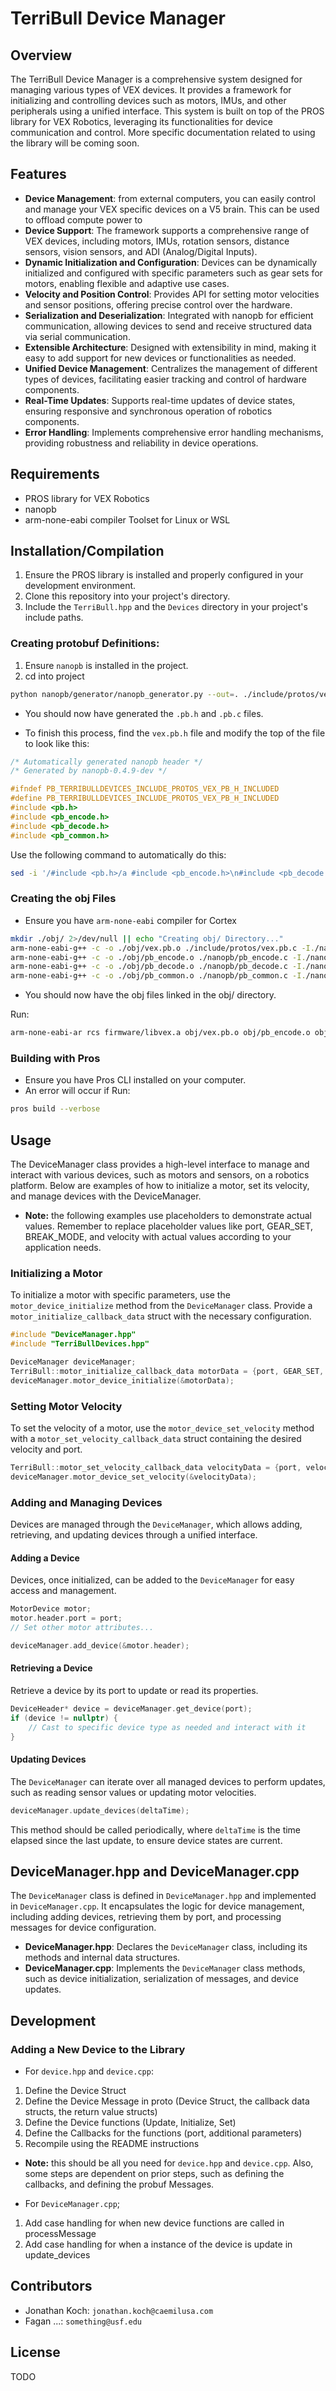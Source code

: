 # TerriBull Device Manager

## Overview
The TerriBull Device Manager is a comprehensive system designed for managing various types of VEX devices. It provides a framework for initializing and controlling devices such as motors, IMUs, and other peripherals using a unified interface. This system is built on top of the PROS library for VEX Robotics, leveraging its functionalities for device communication and control. More specific documentation related to using the library will be coming soon.

## Features
- **Device Management**: from external computers, you can easily control and manage your VEX specific devices on a V5 brain. This can be used to offload compute power to 
- **Device Support**: The framework supports a comprehensive range of VEX devices, including motors, IMUs, rotation sensors, distance sensors, vision sensors, and ADI (Analog/Digital Inputs).
- **Dynamic Initialization and Configuration**: Devices can be dynamically initialized and configured with specific parameters such as gear sets for motors, enabling flexible and adaptive use cases.
- **Velocity and Position Control**: Provides API for setting motor velocities and sensor positions, offering precise control over the hardware.
- **Serialization and Deserialization**: Integrated with nanopb for efficient communication, allowing devices to send and receive structured data via serial communication.
- **Extensible Architecture**: Designed with extensibility in mind, making it easy to add support for new devices or functionalities as needed.
- **Unified Device Management**: Centralizes the management of different types of devices, facilitating easier tracking and control of hardware components.
- **Real-Time Updates**: Supports real-time updates of device states, ensuring responsive and synchronous operation of robotics components.
- **Error Handling**: Implements comprehensive error handling mechanisms, providing robustness and reliability in device operations.

## Requirements
- PROS library for VEX Robotics
- nanopb
- arm-none-eabi compiler Toolset for Linux or WSL

## Installation/Compilation
1. Ensure the PROS library is installed and properly configured in your development environment.
2. Clone this repository into your project's directory.
3. Include the `TerriBull.hpp` and the `Devices` directory in your project's include paths.

### Creating protobuf Definitions:
1. Ensure `nanopb` is installed in the project.
2. cd into project

```bash
python nanopb/generator/nanopb_generator.py --out=. ./include/protos/vex.proto
```

- You should now have generated the `.pb.h` and `.pb.c` files.

- To finish this process, find the `vex.pb.h` file and modify the top of the file to look like this:
```c
/* Automatically generated nanopb header */
/* Generated by nanopb-0.4.9-dev */

#ifndef PB_TERRIBULLDEVICES_INCLUDE_PROTOS_VEX_PB_H_INCLUDED
#define PB_TERRIBULLDEVICES_INCLUDE_PROTOS_VEX_PB_H_INCLUDED
#include <pb.h>
#include <pb_encode.h>
#include <pb_decode.h>
#include <pb_common.h>
```

Use the following command to automatically do this:
```bash
sed -i '/#include <pb.h>/a #include <pb_encode.h>\n#include <pb_decode.h>\n#include <pb_common.h>' include/protos/vex.pb.h
```

### Creating the obj Files
- Ensure you have `arm-none-eabi` compiler for Cortex

```bash
mkdir ./obj/ 2>/dev/null || echo "Creating obj/ Directory..."
arm-none-eabi-g++ -c -o ./obj/vex.pb.o ./include/protos/vex.pb.c -I./nanopb/ -I. 
arm-none-eabi-g++ -c -o ./obj/pb_encode.o ./nanopb/pb_encode.c -I./nanopb/ -I. 
arm-none-eabi-g++ -c -o ./obj/pb_decode.o ./nanopb/pb_decode.c -I./nanopb/ -I. 
arm-none-eabi-g++ -c -o ./obj/pb_common.o ./nanopb/pb_common.c -I./nanopb/ -I.
```
- You should now have the obj files linked in the obj/ directory.

Run:

```bash
arm-none-eabi-ar rcs firmware/libvex.a obj/vex.pb.o obj/pb_encode.o obj/pb_decode.o obj/pb_common.o
```

### Building with Pros
- Ensure you have Pros CLI installed on your computer.
- An error will occur if 
Run:
```bash
pros build --verbose
```

## Usage

The DeviceManager class provides a high-level interface to manage and interact with various devices, such as motors and sensors, on a robotics platform. Below are examples of how to initialize a motor, set its velocity, and manage devices with the DeviceManager.

- **Note:** the following examples use placeholders to demonstrate actual values. Remember to replace placeholder values like port, GEAR_SET, BREAK_MODE, and velocity with actual values according to your application needs.

### Initializing a Motor

To initialize a motor with specific parameters, use the `motor_device_initialize` method from the `DeviceManager` class. Provide a `motor_initialize_callback_data` struct with the necessary configuration.

```cpp
#include "DeviceManager.hpp"
#include "TerriBullDevices.hpp"

DeviceManager deviceManager;
TerriBull::motor_initialize_callback_data motorData = {port, GEAR_SET, BREAK_MODE};
deviceManager.motor_device_initialize(&motorData);
```

### Setting Motor Velocity

To set the velocity of a motor, use the `motor_device_set_velocity` method with a `motor_set_velocity_callback_data` struct containing the desired velocity and port.

```cpp
TerriBull::motor_set_velocity_callback_data velocityData = {port, velocity};
deviceManager.motor_device_set_velocity(&velocityData);
```

### Adding and Managing Devices

Devices are managed through the `DeviceManager`, which allows adding, retrieving, and updating devices through a unified interface.

#### Adding a Device

Devices, once initialized, can be added to the `DeviceManager` for easy access and management.

```cpp
MotorDevice motor;
motor.header.port = port;
// Set other motor attributes...

deviceManager.add_device(&motor.header);
```

#### Retrieving a Device

Retrieve a device by its port to update or read its properties.

```cpp
DeviceHeader* device = deviceManager.get_device(port);
if (device != nullptr) {
    // Cast to specific device type as needed and interact with it
}
```

#### Updating Devices

The `DeviceManager` can iterate over all managed devices to perform updates, such as reading sensor values or updating motor velocities.

```cpp
deviceManager.update_devices(deltaTime);
```

This method should be called periodically, where `deltaTime` is the time elapsed since the last update, to ensure device states are current.

## DeviceManager.hpp and DeviceManager.cpp

The `DeviceManager` class is defined in `DeviceManager.hpp` and implemented in `DeviceManager.cpp`. It encapsulates the logic for device management, including adding devices, retrieving them by port, and processing messages for device configuration.

- **DeviceManager.hpp**: Declares the `DeviceManager` class, including its methods and internal data structures.
- **DeviceManager.cpp**: Implements the `DeviceManager` class methods, such as device initialization, serialization of messages, and device updates.

## Development

### Adding a New Device to the Library

- For `device.hpp` and `device.cpp`:

1. Define the Device Struct
2. Define the Device Message in proto (Device Struct, the callback data structs, the return value structs)
3. Define the Device functions (Update, Initialize, Set)
4. Define the Callbacks for the functions (port, additional parameters)
5. Recompile using the README instructions


- **Note:** this should be all you need for `device.hpp` and `device.cpp`. Also, some steps are dependent on prior steps, such as defining the callbacks, and defining the probuf Messages.

- For `DeviceManager.cpp`;

1. Add case handling for when new device functions are called in processMessage
2. Add case handling for when a instance of the device is update in update_devices


## Contributors
- Jonathan Koch: `jonathan.koch@caemilusa.com`
- Fagan ...: `something@usf.edu` 

## License
TODO